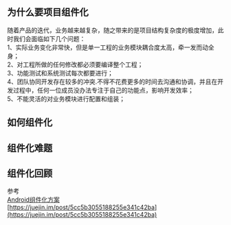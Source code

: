 ## 为什么要项目组件化
随着产品的迭代，业务越来越复杂，随之带来的是项目结构复杂度的极度增加，此时我们会面临如下几个问题：<br>
1、实际业务变化非常快，但是单一工程的业务模块耦合度太高，牵一发而动全身；<br>
2、对工程所做的任何修改都必须要编译整个工程；<br>
3、功能测试和系统测试每次都要进行；<br>
4、团队协同开发存在较多的冲突.不得不花费更多的时间去沟通和协调，并且在开发过程中，任何一位成员没办法专注于自己的功能点，影响开发效率；<br>
5、不能灵活的对业务模块进行配置和组装；<br>
## 如何组件化

## 组件化难题

## 组件化回顾



参考<br>
[Android组件化方案](https://blog.csdn.net/guiying712/article/details/55213884)<br>
[https://juejin.im/post/5cc5b3055188255e341c42ba](https://juejin.im/post/5cc5b3055188255e341c42ba)
